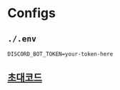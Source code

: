 # Configs

## `./.env`

```
DISCORD_BOT_TOKEN=your-token-here
```

## [초대코드](https://discord.com/api/oauth2/authorize?client_id=1149360270188220536&permissions=274878016512&scope=bot)